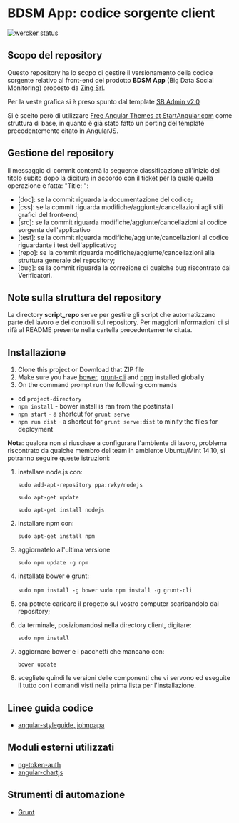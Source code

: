 # BDSM App: codice sorgente client
[![wercker status](https://app.wercker.com/status/01066e918fb09394e3063dcc9edcbca6/m "wercker status")](https://app.wercker.com/project/bykey/01066e918fb09394e3063dcc9edcbca6)

## Scopo del repository

Questo repository ha lo scopo di gestire il versionamento della codice sorgente relativo al front-end del prodotto **BDSM App** (Big Data Social Monitoring) proposto da [Zing Srl](http://www.zing-store.com/it/#index).

Per la veste grafica si è preso spunto dal template [SB Admin v2.0](http://startbootstrap.com/template-overviews/sb-admin-2/)

Si è scelto però di utilizzare [Free Angular Themes at StartAngular.com](http://www.startangular.com/) come struttura di base, in quanto è già stato fatto un porting del template precedentemente citato in AngularJS.

## Gestione del repository

Il messaggio di commit conterrà la seguente classificazione all'inizio del titolo subito dopo la dicitura in accordo con il ticket per la quale quella operazione è fatta: "Title: ":

- [doc]: se la commit riguarda la documentazione del codice;
- [css]: se la commit riguarda modifiche/aggiunte/cancellazioni agli stili grafici del front-end;
- [src]: se la commit riguarda modifiche/aggiunte/cancellazioni al codice sorgente dell'applicativo
- [test]: se la commit riguarda modifiche/aggiunte/cancellazioni al codice riguardante i test dell'applicativo;
- [repo]: se la commit riguarda modifiche/aggiunte/cancellazioni alla struttura generale del repository;
- [bug]: se la commit riguarda la correzione di qualche bug riscontrato dai Verificatori.

## Note sulla struttura del repository

La directory **script_repo** serve per gestire gli script che automatizzano parte del lavoro e dei controlli sul repository. Per maggiori informazioni ci si rifà al README presente nella cartella precedentemente citata.

## Installazione
1. Clone this project or Download that ZIP file
2. Make sure you have [bower](http://bower.io/), [grunt-cli](https://www.npmjs.com/package/grunt-cli) and  [npm](https://www.npmjs.org/) installed globally
3. On the command prompt run the following commands
- cd `project-directory`
- `npm install` - bower install is ran from the postinstall
- `npm start` - a shortcut for `grunt serve`
- `npm run dist` - a shortcut for `grunt serve:dist` to minify the files for deployment

**Nota**: qualora non si riuscisse a configurare l'ambiente di lavoro, problema riscontrato da qualche membro del team in ambiente Ubuntu/Mint 14.10, si potranno seguire queste istruzioni:

1. installare node.js con:

	`sudo add-apt-repository ppa:rwky/nodejs`
	
	`sudo apt-get update`
	
	`sudo apt-get install nodejs`
2. installare npm con:

	`sudo apt-get install npm`
3. aggiornatelo all'ultima versione

	`sudo npm update -g npm`
4. installate bower e grunt:

	`sudo npm install -g bower`
	`sudo npm install -g grunt-cli`
5. ora potrete caricare il progetto sul vostro computer scaricandolo dal repository;
6. da terminale, posizionandosi nella directory client, digitare:

	`sudo npm install`
7. aggiornare bower e i pacchetti che mancano con:

	`bower update`
8. scegliete quindi le versioni delle componenti che vi servono ed eseguite il tutto con i comandi visti nella prima lista per l'installazione.


## Linee guida codice
- [angular-styleguide, johnpapa](https://github.com/johnpapa/angular-styleguide)

## Moduli esterni utilizzati

- [ng-token-auth](https://github.com/lynndylanhurley/ng-token-auth)
- [angular-chartjs](https://github.com/jtblin/angular-chart.js)

## Strumenti di automazione

- [Grunt](http://gruntjs.com/)
